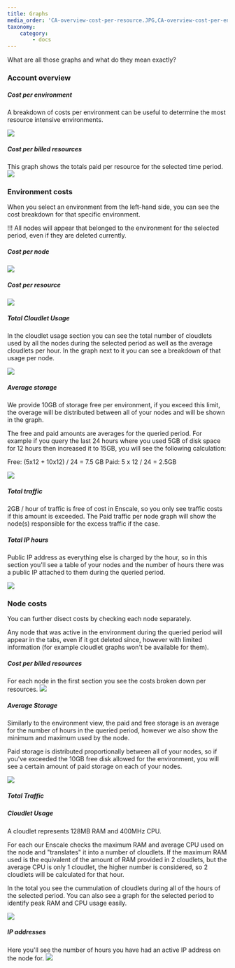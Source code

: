 ```yaml
---
title: Graphs
media_order: 'CA-overview-cost-per-resource.JPG,CA-overview-cost-per-env.JPG,CA-env-cost-per-node.JPG,CA-env-cost-per-resource.JPG,CA-env-cloudlet-usage.JPG,CA-env-IP-hours.JPG,CA-env-disk.JPG,CA-node-summary.JPG,CA-node-stroage.JPG,CA-Node-IP.JPG,CA-node-cloudlet.JPG'
taxonomy:
    category:
        - docs
---
```


What are all those graphs and what do they mean exactly?

### Account overview

##### Cost per environment

A breakdown of costs per environment can be useful to determine the most resource intensive environments.

![](CA-overview-cost-per-env.JPG)
##### Cost per billed resources

This graph shows the totals paid per resource for the selected time period.
![](CA-overview-cost-per-resource.JPG)

### Environment costs

When you select an environment from the left-hand side, you can see the cost breakdown for that specific environment.

!!! All nodes will appear that belonged to the environment for the selected period, even if they are deleted currently.

##### Cost per node
![](CA-env-cost-per-node.JPG)

##### Cost per resource

![](CA-env-cost-per-resource.JPG)

##### Total Cloudlet Usage

In the cloudlet usage section you can see the total number of cloudlets used by all the nodes during the selected period as well as the average cloudlets per hour. In the graph next to it you can see a breakdown of that usage per node.

![](CA-env-cloudlet-usage.JPG)

##### Average storage

We provide 10GB of storage free per environment, if you exceed this limit, the overage will be distributed between all of your nodes and will be shown in the graph. 

The free and paid amounts are averages for the queried period. For example if you query the last 24 hours where you used 5GB of disk space for 12 hours then increased it to 15GB, you will see the following calculation: 

Free: (5x12 + 10x12) / 24 = 7.5 GB
Paid: 5 x 12 / 24 = 2.5GB

![](CA-env-disk.JPG)

##### Total traffic

2GB / hour of traffic is free of cost in Enscale, so you only see traffic costs if this amount is exceeded. The Paid traffic per node graph will show the node(s) responsible for the excess traffic if the case.

##### Total IP hours

Public IP address as everything else is charged by the hour, so in this section you'll see a table of your nodes and the number of hours there was a public IP attached to them during the queried period.

![](CA-env-IP-hours.JPG)

### Node costs

You can further disect costs by checking each node separately. 

Any node that was active in the environment during the queried period will appear in the tabs, even if it got deleted since, however with limited information (for example cloudlet graphs won't be available for them).

##### Cost per billed resources

For each node in the first section you see the costs broken down per resources.
![](CA-node-summary.JPG)

##### Average Storage

Similarly to the environment view, the paid and free storage is an average for the number of hours in the queried period, however we also show the minimum and maximum used by the node.

Paid storage is distributed proportionally between all of your nodes, so if you've exceeded the 10GB free disk allowed for the environment, you will see a certain amount of paid storage on each of your nodes. 

![](CA-node-stroage.JPG)

##### Total Traffic

##### Cloudlet Usage
A cloudlet represents 128MB RAM and 400MHz CPU.

For each our Enscale checks the maximum RAM and average CPU used on the node and "translates" it into a number of cloudlets. If the maximum RAM used is the equivalent of the amount of RAM provided in 2 cloudlets, but the average CPU is only 1 cloudlet, the higher number is considered, so 2 cloudlets will be calculated for that hour.

In the total you see the cummulation of cloudlets during all of the hours of the selected period. You can also see a graph for the selected period to identify peak RAM and CPU usage easily.

![](CA-node-cloudlet.JPG)

##### IP addresses

Here you'll see the number of hours you have had an active IP address on the node for.
![](CA-Node-IP.JPG)

